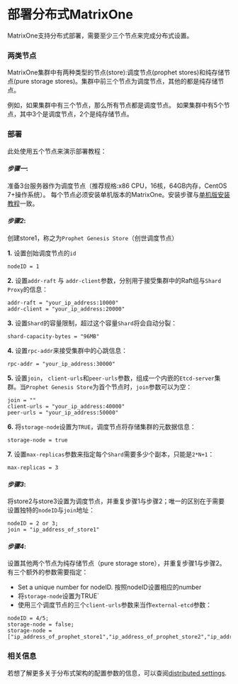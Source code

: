 # **部署分布式MatrixOne**


MatrixOne支持分布式部署，需要至少三个节点来完成分布式设置。

### 两类节点

MatrixOne集群中有两种类型的节点(store):调度节点(prophet stores)和纯存储节点(pure storage stores)。集群中前三个节点为调度节点，其他的都是纯存储节点。

例如，如果集群中有三个节点，那么所有节点都是调度节点。 如果集群中有5个节点，其中3个是调度节点，2个是纯存储节点。


### 部署

此处使用五个节点来演示部署教程：

#### *步骤一*: 


准备3台服务器作为调度节点（推荐规格:x86 CPU，16核，64GB内存，CentOS 7+操作系统）。
每个节点必须安装单机版本的MatrixOne。安装步骤与[单机版安装教程](install-standalone-matrixone.zh.md)一致。
 

#### *步骤2*:

创建store1，称之为`Prophet Genesis Store`（创世调度节点）

**1.** 设置创始调度节点的`id`
```
nodeID = 1
```
**2.** 设置`addr-raft` 与 `addr-client`参数，分别用于接受集群中的Raft组与`Shard Proxy`的信息：

```
addr-raft = "your_ip_address:10000"
addr-client = "your_ip_address:20000"
```

**3.** 设置`Shard`的容量限制，超过这个容量`Shard`将会自动分裂：
```
shard-capacity-bytes = "96MB"
```

**4.** 设置`rpc-addr`来接受集群中的心跳信息：
```
rpc-addr = "your_ip_address:30000"
```

**5.** 设置`join`， `client-urls`和`peer-urls`参数，组成一个内嵌的`Etcd-server`集群。当`Prophet Genesis Store`为首个节点时，`join`参数可以为空：

```
join = ""
client-urls = "your_ip_address:40000"
peer-urls = "your_ip_address:50000"
```
**6.** 将`storage-node`设置为`TRUE`，调度节点将存储集群的元数据信息：
```
storage-node = true
```
**7.** 设置`max-replicas`参数来指定每个`Shard`需要多少个副本，只能是`2*N+1`：
```
max-replicas = 3
```

#### *步骤3*: 
将store2与store3设置为调度节点，并重复步骤1与步骤2；唯一的区别在于需要设置独特的`nodeID`与`join`地址：

``` 
nodeID = 2 or 3; 
join = "ip_address_of_store1"
```

#### *步骤4*:
设置其他两个节点为纯存储节点（pure storage store），并重复步骤1与步骤2。有三个额外的参数需要指定：

* Set a unique number for nodeID. 按照nodeID设置相应的number
* 将`storage-node`设置为TRUE`  
* 使用三个调度节点的三个`client-urls`参数来当作`external-etcd`参数：
```
nodeID = 4/5;
storage-node = false;
storage-node = ["ip_address_of_prophet_store1","ip_address_of_prophet_store2","ip_address_of_prophet_store3"]
```

### 相关信息
若想了解更多关于分布式架构的配置参数的信息，可以查阅[distributed settings](../Reference/System-Parameters/distributed-settings.zh.md). 